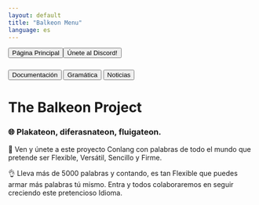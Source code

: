 ```yaml
---
layout: default
title: "Balkeon Menu"
language: es
---
```

 

<button class="button-82-pushable" role="button" onclick="location.href='../index'">
  <span class="button-82-shadow"></span>
  <span class="button-82-edge"></span>
  <span class="button-82-front text">
  Página Principal
 </span> 

<button class="button-82-pushable" role="button" onclick="location.href='https://discord.gg/8NPsyq7rp7'">
  <span class="button-82-shadow"></span>
  <span class="button-82-edge"></span>
  <span class="button-82-front text">
  Únete al Discord!
 </span> </button>

<!-- Link to the external JavaScript file -->
    
<!--<script src="redirect.js"></script>-->

### <button class="button-16" role="button" onclick="location.href='./docs/index'">Documentación</button> <button class="button-16" role="button" onclick="location.href='./grammar/index'">Gramática</button> <button class="button-16" role="button" onclick="location.href='./news/index'">Noticias</button>

# The Balkeon Project

### 🌐 Plakateon, diferasnateon, fluigateon. 

🎉 Ven y únete a este proyecto Conlang con palabras de todo el mundo que pretende ser Flexible, Versátil, Sencillo y Firme.

👌 Lleva más de 5000 palabras y contando, es tan Flexible que puedes armar más palabras tú mismo. Entra y todos colaboraremos en seguir creciendo este pretencioso Idioma.
